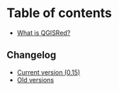 # Table of contents

* [What is QGISRed?](README.md)

## Changelog

* [Current version (0.15)](changelog/current-version-0.15.md)
* [Old versions](changelog/old-versions.md)
